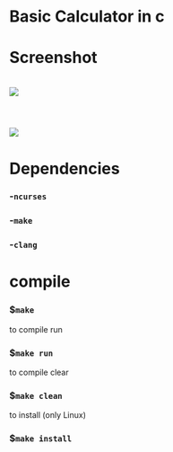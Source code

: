 # Basic Calculator in c

# Screenshot
<br>
<img src="https://github.com/AgustinGutierrez0/cmath/blob/main/screenshots/Screenshot_2022-12-04 18-23-51.png"/>
<br>

#

<br>
<img src="https://github.com/AgustinGutierrez0/cmath/blob/main/screenshots/Screenshot_2022-12-07 21-44-47.png"/>
<br>

# Dependencies

### -`ncurses`

### -`make`

### -`clang`

# compile

### $`make`

to compile run

### $`make run`

to compile clear

### $`make clean`

to install (only Linux)

### $`make install`
